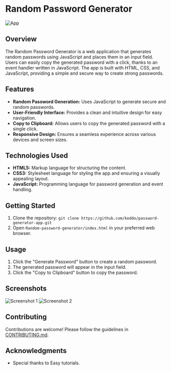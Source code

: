 # Random Password Generator

![App](./random.png)

## Overview

The Random Password Generator is a web application that generates random passwords using JavaScript and places them in an input field. Users can easily copy the generated password with a click, thanks to an event handler written in JavaScript. The app is built with HTML, CSS, and JavaScript, providing a simple and secure way to create strong passwords.

## Features

- **Random Password Generation:** Uses JavaScript to generate secure and random passwords.
- **User-Friendly Interface:** Provides a clean and intuitive design for easy navigation.
- **Copy to Clipboard:** Allows users to copy the generated password with a single click.
- **Responsive Design:** Ensures a seamless experience across various devices and screen sizes.

## Technologies Used

- **HTML5:** Markup language for structuring the content.
- **CSS3:** Stylesheet language for styling the app and ensuring a visually appealing layout.
- **JavaScript:** Programming language for password generation and event handling.

## Getting Started

1. Clone the repository: `git clone https://github.com/keddo/password-generator-app.git`
2. Open `Random-password-generator/index.html` in your preferred web browser.

## Usage

1. Click the "Generate Password" button to create a random password.
2. The generated password will appear in the input field.
3. Click the "Copy to Clipboard" button to copy the password.

## Screenshots

![Screenshot 1](link-to-screenshot-1.png)
![Screenshot 2](link-to-screenshot-2.png)

## Contributing

Contributions are welcome! Please follow the guidelines in [CONTRIBUTING.md](CONTRIBUTING.md).


## Acknowledgments

- Special thanks to Easy tutorials.

